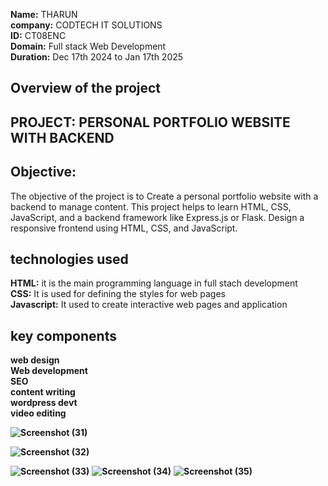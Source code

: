 **Name:** THARUN <br>
**company:** CODTECH IT SOLUTIONS<br>
**ID:** CT08ENC<br>
**Domain:** Full stack Web Development<br>
**Duration:** Dec 17th 2024 to Jan 17th 2025<br>
## Overview of the project
## PROJECT: PERSONAL PORTFOLIO WEBSITE WITH BACKEND
## Objective: 
 The objective of the project is to Create a personal portfolio website with a backend to manage content. This
project helps to learn HTML, CSS, JavaScript, and a backend framework like
Express.js or Flask. Design a responsive frontend using HTML, CSS, and
JavaScript.
## technologies used
**HTML:** it is the main programming language in full stach development <br>
**CSS:** It is used for defining the styles for web pages <br>
**Javascript:** It used to create interactive web pages and application<br>
## key components 
**web design**<br>
**Web development**<br>
**SEO**<br>
**content writing**<br>
**wordpress devt**<br>
**video editing**<br>

**![Screenshot (31)](https://github.com/user-attachments/assets/2e70e3be-b14d-49b3-afa2-d63a89e35d1d)** 

**![Screenshot (32)](https://github.com/user-attachments/assets/c872b520-ded7-4e2c-b35c-0f88cf712987)** 

**![Screenshot (33)](https://github.com/user-attachments/assets/0c996e25-9fd4-4529-92d3-34de031925c8)**
**![Screenshot (34)](https://github.com/user-attachments/assets/1b5e8359-1f83-43c7-ab8e-b2e0e382bfe4)**
**![Screenshot (35)](https://github.com/user-attachments/assets/4baf9204-b29d-47fb-a5a9-c154a7f10db0)**
